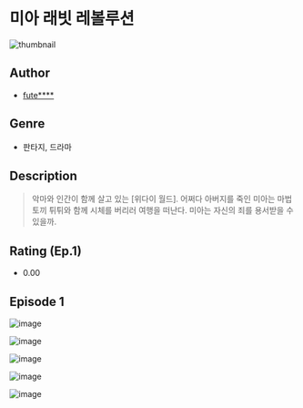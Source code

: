 # 미아 래빗 레볼루션
![thumbnail](https://image-comic.pstatic.net/user_contents_data/challenge_comic/2023/05/25/109566/upload_7003999235753522997_480x623.jpeg)

## Author
- [fute****](https://comic.naver.com/artistTitle?id=109566)

## Genre
- 판타지, 드라마

## Description
> 악마와 인간이 함께 살고 있는 [위다이 월드]. 어쩌다 아버지를 죽인 미아는 마법 토끼 튀튀와 함께 시체를 버리러 여행을 떠난다. 미아는 자신의 죄를 용서받을 수 있을까.


## Rating (Ep.1)
- 0.00

## Episode 1
![image](https://image-comic.pstatic.net/user_contents_data/challenge_comic/2023/05/25/109566/upload_7291670166648402273.jpeg)

![image](https://image-comic.pstatic.net/user_contents_data/challenge_comic/2023/05/25/109566/upload_4050759412895791412.jpeg)

![image](https://image-comic.pstatic.net/user_contents_data/challenge_comic/2023/05/25/109566/upload_3774350985013584439.jpeg)

![image](https://image-comic.pstatic.net/user_contents_data/challenge_comic/2023/05/25/109566/upload_7305509733180466274.jpeg)

![image](https://image-comic.pstatic.net/user_contents_data/challenge_comic/2023/05/25/109566/upload_7089620426740152630.jpeg)
